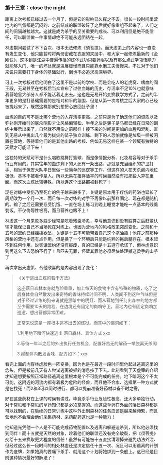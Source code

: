 ### 第十三章：close the night

距离上次考核已经过去一个月了，但是它的影响已久挥之不去。很长一段时间里营地内的气氛都是沉闷的、之前结成的联盟破碎了之后就好像重组不起来了，人们之间的间隔越拉越大。这就是成为杀手的至关重要的成长、可以利用但是绝不能信任，可以联盟做一件事情却绝不可能永远团结在一起。

林虚期间尝试了不下百次、根本无法修炼《须菩提》。而天虚策上的内容也一直没有发生变化、他只能暂时将两份密藏在衣服的夹层中、和大家一起修炼最新的《金刚诀》、这本到是江湖中普遍传播的炼体武功只要药浴以及有那么点武学领悟能力就能够入门、唯一的坏处就是进展缓慢而且只能靠水磨工夫慢慢来。不过对于他们来说只需要打下身体的基础就行，倒也不必追求高深境界。

可上一次考核过后他明白了这里不是以前的学校、而是会吃人的老虎窝、嗜血的阎王殿，无易甚至在考核后当众宣布了过往血炼的历史、存活率不足10%也就意味着营地里大部分人都不能活着走出去。这也是无易开始变换教学方式了，之前的半年更多的是打基础需要的是相对和平的氛围、但是从第一次考核之后大家的心已经被提起来了，既然这样那就别想把心放回肚子里！

血炼的目的可不是比哪个营地的人存活率更高、之前只是为了确定他们的资质以及弥补刚开始时的屠杀阴影才让风格偏轻松、半年之后是骡子是马都已经在日常的训练中展示出来了，自然就不用像之前那样！接下来的时间是更加的血腥和混乱、直到无易从中挑出几个最为拔尖的苗子独立训练、剩下的人恐怕就像是垃圾一样被闲置在营地，等待着他们的是其他出路的考核、例如无易这样在某一个领域有独特的天赋才可能活下来！

这独特的天赋可不是什么唱歌跳舞打篮球、而是像情报分析、化妆易容等对于杀手行业有用的。其实往年的血炼剩下的人还有一条出路、那就是充当组织的护卫打手、相当于保安大队平日里做一些简单的巡逻等工作。但这样的人在天杀阁内地位极低、基本不被看作是人，所以无易在报存活率的时候自然没有把那些人算在里面。而这次血炼比较特殊，所以连这个出路都被封死了！

现在对练中受伤乃至死亡的例子越来越多了，关键是原本用于疗伤的药浴也延长了周期改为一个月一次、而且每一次对练的对手不再像以前那样固定、现在都是随机的。输了之后还需要忍受饥饿、一直在场上练习到晚上睡觉才能吃一点基本的残羹剩饭。不仅侮辱性极高，而且营养也跟不上！

林虚这一个月来败多胜少经常是吃着残羹冷炙，幸亏他意识到没有胜算之后赶紧认输才能保证自己不当场死在对练上。也因为营地内的风格政策突然变化、之前和十五号的盟约已经摇摇欲坠，关键是十五不可能带着自己这个拖油瓶！他在之前那种风格的营地中还有点作用，但是换了一个环境后只能是纯粹的拖后腿存在、根本起不到任何作用。说实话盟约还没有报废，真的已经是十五遵守承诺了，但林虚意识到再这么下去恐怕不行了！且匹夫无罪，怀壁其罪他必须尽快处理掉这烫手的山芋了

再次拿出天虚策、令他欣喜的是内容出现了变化：

> 《关于逃出血炼的若干方法》
>
> 这座落日森林本身就危险重重，加上每天的食物中含有特殊的物质，吃了之后身体会自然散发出来奇特的香味持续时间不明、人类闻不到这种气味但是对于经过训练的狗来说就是黑暗中的明灯、而从营地到任何出森林的地方都至少需要10天的路程、在边境还有固定的岗哨守卫。营地内也有固定岗哨加巡逻、想出营都异常困难。
>
> 正常来说这是一座根本逃不出去的炼狱。而其中的漏洞如下：
>
> 1.利用地下暗河快速逃出 落日森林、具体方式 xxx
>
> 2.等待一年半之后的外出执行任务机会，配置好苦无的解药一举脱离天杀阁
>
> 3.抑制体内散发香味，配方如下：xxx

看完上面的内容林虚脸色一阵变换，因为也是在最近一段时间里他起过逃离这里的念头，但是被前几天有人尝试逃离被抓的消息按了下去。此刻看到了天虚策的介绍才知道想要按照正常路径逃离这里根本是个不可能完成的任务。地下暗河这个不太可能，这附近的河流内都有着极为危险的怪兽，而且他不会水、选择第一种方式就是在找死！而2和3可以同时进行、都可以提前准备好药材以备不时之需。

好在这些药材在上课的时候有讲过，毕竟杀手行业危险性极高、还大多单独行动，对于常见和不常见的草药知识都是必须掌握的。而这些草药在外面的落日森林都是可以找到的，在后续的日常训练中这种外出到森林的任务应该是越来越频繁，而且营地也不会理会他们采集药材、采药配药这也是一种能力！

他知道光凭他一个人是不可能完成药物配置以及逃离和躲避追杀到，所以他必须找到同伴！而十五就是天然的对象，趁着他们的联盟还没有完全破裂，把《须菩提》交给十五来换取更大程度的信任！虽然有可能被十五直接清理掉来避免功法外泄、但经过这么长一段时间的相处林虚还是决定信任十五一次、况且可以用逃离的计划作为底牌，如果她真的要痛下杀手、就用这个计划将她绑到一条船上。这已经是目前这种情况最好的解法了！







